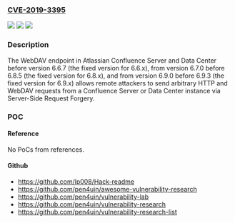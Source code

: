 ### [CVE-2019-3395](https://cve.mitre.org/cgi-bin/cvename.cgi?name=CVE-2019-3395)
![](https://img.shields.io/static/v1?label=Product&message=Confluence%20Server&color=blue)
![](https://img.shields.io/static/v1?label=Version&message=%3C%206.6.7%20&color=brighgreen)
![](https://img.shields.io/static/v1?label=Vulnerability&message=Server-Side%20Request%20Forgery%20(SSRF)&color=brighgreen)

### Description

The WebDAV endpoint in Atlassian Confluence Server and Data Center before version 6.6.7 (the fixed version for 6.6.x), from version 6.7.0 before 6.8.5 (the fixed version for 6.8.x), and from version 6.9.0 before 6.9.3 (the fixed version for 6.9.x) allows remote attackers to send arbitrary HTTP and WebDAV requests from a Confluence Server or Data Center instance via Server-Side Request Forgery.

### POC

#### Reference
No PoCs from references.

#### Github
- https://github.com/lp008/Hack-readme
- https://github.com/pen4uin/awesome-vulnerability-research
- https://github.com/pen4uin/vulnerability-lab
- https://github.com/pen4uin/vulnerability-research
- https://github.com/pen4uin/vulnerability-research-list

